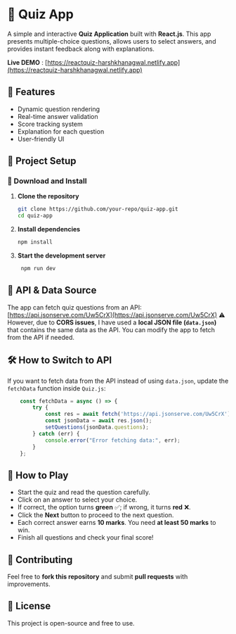 
# 📝 Quiz App

A simple and interactive **Quiz Application** built with **React.js**. This app presents multiple-choice questions, allows users to select answers, and provides instant feedback along with explanations.  

**Live DEMO** : [https://reactquiz-harshkhanagwal.netlify.app](https://reactquiz-harshkhanagwal.netlify.app)

## 🚀 Features

- Dynamic question rendering  
- Real-time answer validation  
- Score tracking system  
- Explanation for each question  
- User-friendly UI  

## 📂 Project Setup

### 🔽 Download and Install

1. **Clone the repository**  
   ```sh
   git clone https://github.com/your-repo/quiz-app.git
   cd quiz-app
2. **Install dependencies**
	 ```sh
     npm install 
  3. **Start the development server**
     ```sh
	  npm run dev 
## 🔗 API & Data Source
The app can fetch quiz questions from an API:  
[https://api.jsonserve.com/Uw5CrX](https://api.jsonserve.com/Uw5CrX)
⚠️ However, due to **CORS issues**, I have used a **local JSON file (`data.json`)** that contains the same data as the API. You can modify the app to fetch from the API if needed.

## 🛠️ How to Switch to API
If you want to fetch data from the API instead of using `data.json`, update the `fetchData` function inside `Quiz.js`:
```js
	const fetchData = async () => {
	    try {
	        const res = await fetch('https://api.jsonserve.com/Uw5CrX');
	        const jsonData = await res.json();
	        setQuestions(jsonData.questions);
	    } catch (err) {
	        console.error("Error fetching data:", err);
	    }
	};  
```

## 🎯 How to Play
-   Start the quiz and read the question carefully.
-   Click on an answer to select your choice.
-   If correct, the option turns **green** ✅; if wrong, it turns **red** ❌.
-   Click the **Next** button to proceed to the next question.
-   Each correct answer earns **10 marks**. You need **at least 50 marks** to win.
-   Finish all questions and check your final score!

## 🤝 Contributing
Feel free to **fork this repository** and submit **pull requests** with improvements.

## 📜 License
This project is open-source and free to use.





